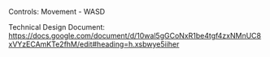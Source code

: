 Controls:
Movement - WASD

Technical Design Document:
https://docs.google.com/document/d/10wal5gGCoNxR1be4tgf4zxNMnUC8xVYzECAmKTe2fhM/edit#heading=h.xsbwye5iiher
